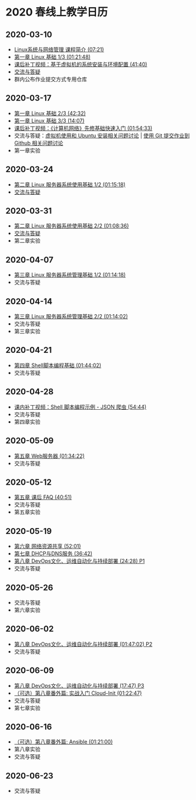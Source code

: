 # 2020 春线上教学日历

## 2020-03-10

* [Linux系统与网络管理 课程简介 (07:21)](https://www.bilibili.com/video/av86291536)
* [第一章 Linux 基础 1/3 (01:21:48)](https://www.bilibili.com/video/av86360030)
* [课后补丁视频：基于虚拟机的系统安装与环境配置 (41:40)](https://www.bilibili.com/video/BV1QE41157EM)
* [交流与答疑](https://www.yuque.com/c4pr1c3/linux/gcnr1y)
* 群内公布作业提交方式专用仓库

## 2020-03-17

* [第一章 Linux 基础 2/3 (42:32)](https://www.bilibili.com/video/av86360440)
* [第一章 Linux 基础 3/3 (14:07)](https://www.bilibili.com/video/av86360664)
* [课后补丁视频：《计算机网络》先修基础快速入门 (01:54:33)](https://www.bilibili.com/video/BV1j741127jd)
* 交流与答疑：[虚拟机使用和 Ubuntu 安装相关问题讨论](https://www.yuque.com/c4pr1c3/linux/hd35iz) | [使用 Git 提交作业到 Github 相关问题讨论](https://www.yuque.com/c4pr1c3/linux/xx2ca1)
* 第一章实验

## 2020-03-24

* [第二章 Linux 服务器系统使用基础 1/2 (01:15:18)](https://www.bilibili.com/video/av86361887)
* [交流与答疑](https://www.yuque.com/c4pr1c3/linux/qlpskk)

## 2020-03-31

* [第二章 Linux 服务器系统使用基础 2/2 (01:08:36)](https://www.bilibili.com/video/av86362253)
* [交流与答疑](https://www.yuque.com/c4pr1c3/linux/qlpskk)
* 第二章实验

## 2020-04-07

* [第三章 Linux 服务器系统管理基础 1/2 (01:14:18)](https://www.bilibili.com/video/av86370350)
* 交流与答疑

## 2020-04-14

* [第三章 Linux 服务器系统管理基础 2/2 (01:14:02)](https://www.bilibili.com/video/av86370626)
* 交流与答疑
* 第三章实验

## 2020-04-21

* [第四章 Shell脚本编程基础 (01:44:02) ](https://www.bilibili.com/video/av86468696)
* 交流与答疑

## 2020-04-28

* [课内补丁视频：Shell 脚本编程示例 - JSON 爬虫 (54:44)](https://www.bilibili.com/video/BV1ME411N76f)
* 交流与答疑
* 第四章实验

## 2020-05-09

* [第五章 Web服务器 (01:34:22) ](https://www.bilibili.com/video/av86469421)
* 交流与答疑

## 2020-05-12

* [ 第五章 课后 FAQ (40:51)](https://www.bilibili.com/video/BV1de411p7Vq/)
* 交流与答疑
* 第五章实验

## 2020-05-19

* [第六章 网络资源共享 (52:01)](https://www.bilibili.com/video/av86469945)
* [第七章 DHCP与DNS服务 (36:42)](https://www.bilibili.com/video/av86474973)
* [第八章 DevOps文化、运维自动化与持续部署 (24:28) P1](https://www.bilibili.com/video/av86475789)
* 交流与答疑

## 2020-05-26

* 交流与答疑
* 第六章实验

## 2020-06-02

* [第八章 DevOps文化、运维自动化与持续部署 (01:47:02) P2](https://www.bilibili.com/video/av86475789?p=2)
* 交流与答疑

## 2020-06-09

* [第八章 DevOps文化、运维自动化与持续部署 (17:47) P3](https://www.bilibili.com/video/av86475789?p=3)
* [（可选）第八章番外篇: 实战入门 Cloud-Init (01:22:47)](https://www.bilibili.com/video/BV1Cf4y1U7pQ)
* 交流与答疑
* 第七章实验

## 2020-06-16

* [（可选）第八章番外篇: Ansible (01:21:00)](https://www.bilibili.com/video/BV1kZ4y1p7Na)
* 第八章实验
* 交流与答疑

## 2020-06-23

* 交流与答疑

